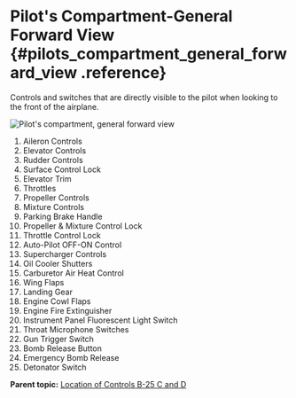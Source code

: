 # Pilot's Compartment-General Forward View {#pilots_compartment_general_forward_view .reference}

Controls and switches that are directly visible to the pilot when looking to the front of the airplane.

 ![Pilot's compartment, general forward view](../images/pilots_compartment-general_forward_view.png) 

1.  Aileron Controls
2.  Elevator Controls
3.  Rudder Controls
4.  Surface Control Lock
5.  Elevator Trim
6.  Throttles
7.  Propeller Controls
8.  Mixture Controls
9.  Parking Brake Handle
10. Propeller & Mixture Control Lock
11. Throttle Control Lock
12. Auto-Pilot OFF-ON Control
13. Supercharger Controls
14. Oil Cooler Shutters
15. Carburetor Air Heat Control
16. Wing Flaps
17. Landing Gear
18. Engine Cowl Flaps
19. Engine Fire Extinguisher
20. Instrument Panel Fluorescent Light Switch
21. Throat Microphone Switches
22. Gun Trigger Switch
23. Bomb Release Button
24. Emergency Bomb Release
25. Detonator Switch

**Parent topic:** [Location of Controls B-25 C and D](../topics/location_of_controls_b_25_c_and_d.md)

